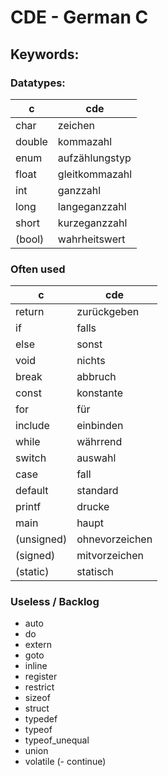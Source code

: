 # CDE - German C

## Keywords:

### Datatypes:

| c      | cde            |
| -      | -              |
| char   | zeichen        |
| double | kommazahl      |
| enum   | aufzählungstyp |
| float  | gleitkommazahl |
| int    | ganzzahl       |
| long   | langeganzzahl  |
| short  | kurzeganzzahl  |
| (bool) | wahrheitswert  |

### Often used

| c         | cde           |
| -         | -             |
| return    | zurückgeben   |
| if        | falls         |
| else      | sonst         |
| void      | nichts        |
| break     | abbruch       |
| const     | konstante     |
| for       | für           |
| include   | einbinden     |
| while     | währrend      |
| switch    | auswahl       |
| case      | fall          |
| default   | standard      |
| printf    | drucke        |
| main      | haupt         |
| (unsigned)| ohnevorzeichen|
| (signed)  | mitvorzeichen |
| (static)  | statisch      |

### Useless / Backlog
- auto
- do
- extern
- goto
- inline
- register
- restrict
- sizeof
- struct
- typedef
- typeof
- typeof_unequal
- union
- volatile
(- continue)
